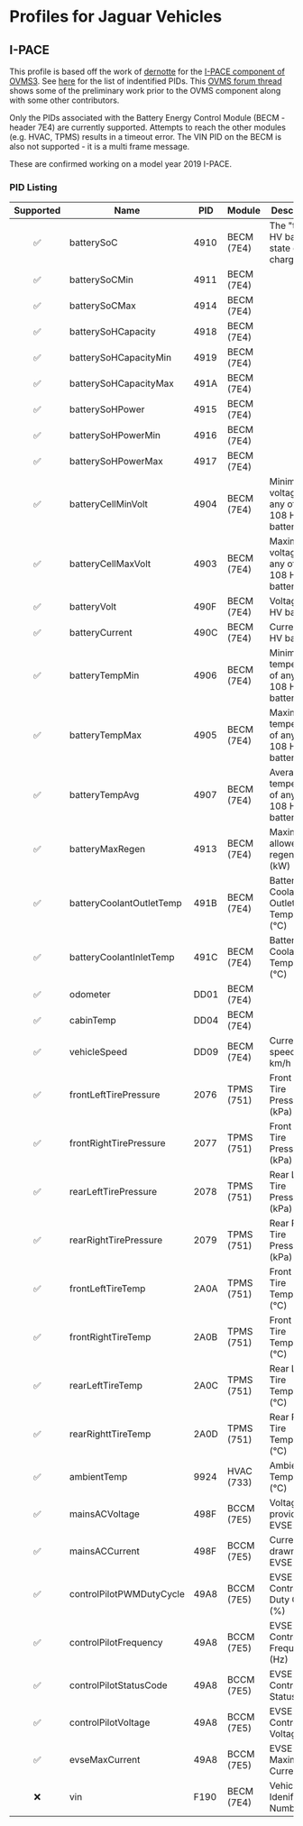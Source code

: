 # Profiles for Jaguar Vehicles

## I-PACE

This profile is based off the work of [dernotte](https://github.com/dernotte) for the [I-PACE component of OVMS3](https://github.com/openvehicles/Open-Vehicle-Monitoring-System-3/tree/master/vehicle/OVMS.V3/components/vehicle_jaguaripace). See [here](https://github.com/openvehicles/Open-Vehicle-Monitoring-System-3/blob/master/vehicle/OVMS.V3/components/vehicle_jaguaripace/src/ipace_obd_pids.h) for the list of indentified PIDs. This [OVMS forum thread](https://www.openvehicles.com/node/2423) shows some of the preliminary work prior to the OVMS component along with some other contributors.

Only the PIDs associated with the Battery Energy Control Module (BECM - header 7E4) are currently supported. Attempts to reach the other modules (e.g. HVAC, TPMS) results in a timeout error. The VIN PID on the BECM is also not supported - it is a multi frame message.

These are confirmed working on a model year 2019 I-PACE.

### PID Listing

|Supported|Name|PID|Module|Description|Notes|
|:-------:|----|---|------|-----------|-----|
|✅|batterySoC|4910|BECM (7E4)| The "true" HV battery state of charge||
|✅|batterySoCMin|4911|BECM (7E4)|||
|✅|batterySoCMax|4914|BECM (7E4)|||
|✅|batterySoHCapacity|4918|BECM (7E4)|||
|✅|batterySoHCapacityMin|4919|BECM (7E4)|||
|✅|batterySoHCapacityMax|491A|BECM (7E4)|||
|✅|batterySoHPower|4915|BECM (7E4)|||
|✅|batterySoHPowerMin|4916|BECM (7E4)|||
|✅|batterySoHPowerMax|4917|BECM (7E4)|||
|✅|batteryCellMinVolt|4904|BECM (7E4)|Minimum voltage of any of the 108 HV battery cells||
|✅|batteryCellMaxVolt|4903|BECM (7E4)|Maximum voltage of any of the 108 HV battery cells||
|✅|batteryVolt|490F|BECM (7E4)|Voltage of HV battery||
|✅|batteryCurrent|490C|BECM (7E4)|Current of HV battery|Positive is discharging|
|✅|batteryTempMin|4906|BECM (7E4)|Minimum temperature of any of the 108 HV battery cells||
|✅|batteryTempMax|4905|BECM (7E4)|Maximum temperature of any of the 108 HV battery cells||
|✅|batteryTempAvg|4907|BECM (7E4)|Average temperature of any of the 108 HV battery cells||
|✅|batteryMaxRegen|4913|BECM (7E4)|Maximum allowed regen rate (kW)||
|✅|batteryCoolantOutletTemp|491B|BECM (7E4)|Battery Coolant Outlet Temperature (°C)||
|✅|batteryCoolantInletTemp|491C|BECM (7E4)|Battery Coolant Inlet Temperature (°C)||
|✅|odometer|DD01|BECM (7E4)|||
|✅|cabinTemp|DD04|BECM (7E4)|||
|✅|vehicleSpeed|DD09|BECM (7E4)|Current speed in km/h||
|✅|frontLeftTirePressure|2076|TPMS (751)|Front Left Tire Pressure (kPa)||
|✅|frontRightTirePressure|2077|TPMS (751)|Front Right Tire Pressure (kPa)||
|✅|rearLeftTirePressure|2078|TPMS (751)|Rear Left Tire Pressure (kPa)||
|✅|rearRightTirePressure|2079|TPMS (751)|Rear Right Tire Pressure (kPa)||
|✅|frontLeftTireTemp|2A0A|TPMS (751)|Front Left Tire Temperature (°C)||
|✅|frontRightTireTemp|2A0B|TPMS (751)|Front Right Tire Temperature (°C)||
|✅|rearLeftTireTemp|2A0C|TPMS (751)|Rear Left Tire Temperature (°C)||
|✅|rearRighttTireTemp|2A0D|TPMS (751)|Rear Right Tire Temperature (°C)||
|✅|ambientTemp|9924|HVAC (733)|Ambient Temperature (°C)||
|✅|mainsACVoltage|498F|BCCM (7E5)|Voltage provided by EVSE (V)||
|✅|mainsACCurrent|498F|BCCM (7E5)|Current drawn from EVSE (A)||
|✅|controlPilotPWMDutyCycle|49A8|BCCM (7E5)|EVSE Control Pilot Duty Cycle (%)||
|✅|controlPilotFrequency|49A8|BCCM (7E5)|EVSE Control Pilot Frequency (Hz)||
|✅|controlPilotStatusCode|49A8|BCCM (7E5)|EVSE Control Pilot Status Code||
|✅|controlPilotVoltage|49A8|BCCM (7E5)|EVSE Control Pilot Voltage (V)||
|✅|evseMaxCurrent|49A8|BCCM (7E5)|EVSE Maximum Current (A)||
|❌|vin|F190|BECM (7E4)|Vehicle Idenification Number|Multi frame message|

